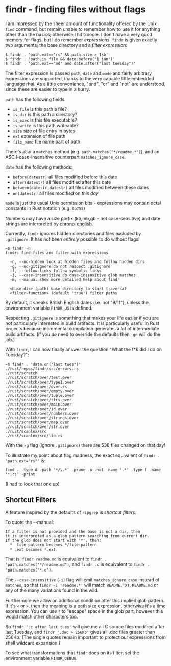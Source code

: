 # findr - finding files without flags

I am impressed by the sheer amount of functionality offered by the
Unix `find` command, but remain unable to remember how to use it
for anything other than the basics; otherwise I hit Google.
I don't have a very good memory for flags, but I do remember
_expressions_. `findr` is given exactly two arguments; the base directory
and a _filter expression_:

```
$ findr . 'path.ext=="rs" && path.size > 1kb'
$ findr . 'path.is_file && date.before("1 jan")'
$ findr . 'path.ext=="md" and date.after("last tuesday")'
```

The filter expression is passed `path`, `date` and `mode` and fairly arbitrary
expressions are supported, thanks to the very capable little embedded
language [rhai](https://github.com/jonathandturner/rhai). As a little
convenience, "and", "or" and "not" are understood, since these are
easier to type in a hurry.

`path` has the following fields:

  - `is_file`   is this path a file?
  - `is_dir`    is this path a directory?
  - `is_exec`   is this file executable?
  - `is_write`  is this path writeable?
  - `size`      size of file entry in bytes
  - `ext`       extension of file path
  - `file_name` file name part of path

There's also a `matches` method (e.g. `path.matches("*/readme.*")`),
and an ASCII-case-insensitive counterpart `matches_ignore_case`.

`date` has the following methods:

  - `before(datestr)`  all files modified before this date
  - `after(datestr)`   all files modified after this date
  - `between(datestr,datestr)`  all files modified between these dates
  - `on(datestr)` all files modified on _this day_

`mode` is just the usual Unix permission bits - expressions may
contain octal constants in Rust notation (e.g. `0o755`)

Numbers may have a size prefix (kb,mb,gb - not case-sensitive)
and date strings are interpreted by [chrono-english](https://github.com/stevedonovan/chrono-english).

Currently, `findr` ignores hidden directories and files excluded by `.gitignore`.
It has not been _entirely_ possible to do without flags!

```
~$ findr -h
findr: find files and filter with expressions

  -n, --no-hidden look at hidden files and follow hidden dirs
  -g, --no-gitignore do not respect .gitignore
  -f, --follow-links follow symbolic links
  -i, --case-insensitive do case-insensitive glob matches
  -m, --manual show more detailed help about findr

  <base-dir> (path) base directory to start traversal
  <filter-function> (default 'true') filter paths
```

By default, it speaks British English dates (i.e. not "9/11"),
unless the environment variable `FINDR_US` is defined.

Respecting `.gitignore` is something that makes your life easier if you are not particularly interested
in build artifacts. It is particularly useful in Rust projects because incremental compilation
generates a _lot_ of intermediate build artifacts. (if you _do_ need to override the defaults
then `-gn` will do the job.)

With `findr`, I can now finally answer the question "What the f*k did I do on Tuesday?":

```
~$ findr . 'date.on("last tues")'
./rust/repos/findr/src/errors.rs
./rust/scratch
./rust/scratch/over/test.over
./rust/scratch/over/type1.over
./rust/scratch/over/over.rs
./rust/scratch/over/empty.over
./rust/scratch/over/tuple.over
./rust/scratch/over/strs.over
./rust/scratch/over/main.over
./rust/scratch/over/id.over
./rust/scratch/over/numbers.over
./rust/scratch/over/strings.over
./rust/scratch/over/map.over
./rust/scratch/over/str.over
./rust/scanlex/src
./rust/scanlex/src/lib.rs
```
With the `-g` flag (ignore `.gitignore`) there are 538 files changed on that day!

To illustrate my point about flag madness, the exact equivalent of `findr . 'path.ext="rs"'` is:

```
find . -type d -path '*/\.*' -prune -o -not -name '.*' -type f -name '*.rs' -print
```

(I had to look that one up)

## Shortcut Filters

A feature inspired by the defaults of `ripgrep` is _shortcut filters_.

To quote the --manual:

```
If a filter is not provided and the base is not a dir, then
it is interpreted as a glob pattern searching from current dir.
If the glob does not start with '*', then:
  *  file-pattern becomes */file-pattern
  * .ext becomes *.ext
```

That is, `findr readme.md` is equivalent to `findr . 'path.matches("*/readme.md")`,
and `findr .c` is equivalent to `findr . 'path.matches("*.c")`.

The `--case-insensitive` (`-i`) flag will emit `matches_ignore_case` instead of `matches`,
so that `findr -i 'readme.*'` will match `README.TXT`, `README.md` or any of the many
variations found in the wild.

Furthermore we allow an additional condition after this implied glob
pattern. If it's `<` or `>`, then the meaning is a path size expression, otherwise
it's a time expression. You can use `?` to "escape" space in the glob part, however this
would match other characters too.

So `findr '.c after last tues'` will give me all C source files modified after last Tuesday,
and `findr '.doc > 256Kb'` gives all .doc files greater than 256Kb. (The single quotes
remain important to protect our expressions from shell wildcard expansion.)

To see what transformations that `findr` does on its filter, set the environment
variable `FINDR_DEBUG`.



